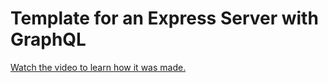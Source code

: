 # Template for an Express Server with GraphQL

[Watch the video to learn how it was made.](https://youtu.be/2cSVIWDUSn4)
